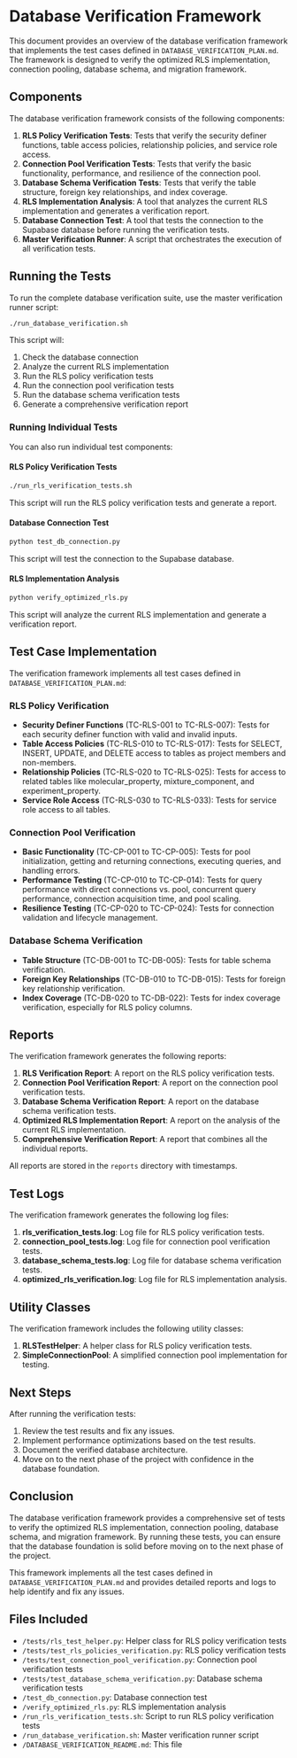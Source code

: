 # Database Verification Framework

This document provides an overview of the database verification framework that implements the test cases defined in `DATABASE_VERIFICATION_PLAN.md`. The framework is designed to verify the optimized RLS implementation, connection pooling, database schema, and migration framework.

## Components

The database verification framework consists of the following components:

1. **RLS Policy Verification Tests**: Tests that verify the security definer functions, table access policies, relationship policies, and service role access.
2. **Connection Pool Verification Tests**: Tests that verify the basic functionality, performance, and resilience of the connection pool.
3. **Database Schema Verification Tests**: Tests that verify the table structure, foreign key relationships, and index coverage.
4. **RLS Implementation Analysis**: A tool that analyzes the current RLS implementation and generates a verification report.
5. **Database Connection Test**: A tool that tests the connection to the Supabase database before running the verification tests.
6. **Master Verification Runner**: A script that orchestrates the execution of all verification tests.

## Running the Tests

To run the complete database verification suite, use the master verification runner script:

```bash
./run_database_verification.sh
```

This script will:
1. Check the database connection
2. Analyze the current RLS implementation
3. Run the RLS policy verification tests
4. Run the connection pool verification tests
5. Run the database schema verification tests
6. Generate a comprehensive verification report

### Running Individual Tests

You can also run individual test components:

#### RLS Policy Verification Tests

```bash
./run_rls_verification_tests.sh
```

This script will run the RLS policy verification tests and generate a report.

#### Database Connection Test

```bash
python test_db_connection.py
```

This script will test the connection to the Supabase database.

#### RLS Implementation Analysis

```bash
python verify_optimized_rls.py
```

This script will analyze the current RLS implementation and generate a verification report.

## Test Case Implementation

The verification framework implements all test cases defined in `DATABASE_VERIFICATION_PLAN.md`:

### RLS Policy Verification

- **Security Definer Functions** (TC-RLS-001 to TC-RLS-007): Tests for each security definer function with valid and invalid inputs.
- **Table Access Policies** (TC-RLS-010 to TC-RLS-017): Tests for SELECT, INSERT, UPDATE, and DELETE access to tables as project members and non-members.
- **Relationship Policies** (TC-RLS-020 to TC-RLS-025): Tests for access to related tables like molecular_property, mixture_component, and experiment_property.
- **Service Role Access** (TC-RLS-030 to TC-RLS-033): Tests for service role access to all tables.

### Connection Pool Verification

- **Basic Functionality** (TC-CP-001 to TC-CP-005): Tests for pool initialization, getting and returning connections, executing queries, and handling errors.
- **Performance Testing** (TC-CP-010 to TC-CP-014): Tests for query performance with direct connections vs. pool, concurrent query performance, connection acquisition time, and pool scaling.
- **Resilience Testing** (TC-CP-020 to TC-CP-024): Tests for connection validation and lifecycle management.

### Database Schema Verification

- **Table Structure** (TC-DB-001 to TC-DB-005): Tests for table schema verification.
- **Foreign Key Relationships** (TC-DB-010 to TC-DB-015): Tests for foreign key relationship verification.
- **Index Coverage** (TC-DB-020 to TC-DB-022): Tests for index coverage verification, especially for RLS policy columns.

## Reports

The verification framework generates the following reports:

1. **RLS Verification Report**: A report on the RLS policy verification tests.
2. **Connection Pool Verification Report**: A report on the connection pool verification tests.
3. **Database Schema Verification Report**: A report on the database schema verification tests.
4. **Optimized RLS Implementation Report**: A report on the analysis of the current RLS implementation.
5. **Comprehensive Verification Report**: A report that combines all the individual reports.

All reports are stored in the `reports` directory with timestamps.

## Test Logs

The verification framework generates the following log files:

1. **rls_verification_tests.log**: Log file for RLS policy verification tests.
2. **connection_pool_tests.log**: Log file for connection pool verification tests.
3. **database_schema_tests.log**: Log file for database schema verification tests.
4. **optimized_rls_verification.log**: Log file for RLS implementation analysis.

## Utility Classes

The verification framework includes the following utility classes:

1. **RLSTestHelper**: A helper class for RLS policy verification tests.
2. **SimpleConnectionPool**: A simplified connection pool implementation for testing.

## Next Steps

After running the verification tests:

1. Review the test results and fix any issues.
2. Implement performance optimizations based on the test results.
3. Document the verified database architecture.
4. Move on to the next phase of the project with confidence in the database foundation.

## Conclusion

The database verification framework provides a comprehensive set of tests to verify the optimized RLS implementation, connection pooling, database schema, and migration framework. By running these tests, you can ensure that the database foundation is solid before moving on to the next phase of the project.

This framework implements all the test cases defined in `DATABASE_VERIFICATION_PLAN.md` and provides detailed reports and logs to help identify and fix any issues.

## Files Included

- `/tests/rls_test_helper.py`: Helper class for RLS policy verification tests
- `/tests/test_rls_policies_verification.py`: RLS policy verification tests
- `/tests/test_connection_pool_verification.py`: Connection pool verification tests
- `/tests/test_database_schema_verification.py`: Database schema verification tests
- `/test_db_connection.py`: Database connection test
- `/verify_optimized_rls.py`: RLS implementation analysis
- `/run_rls_verification_tests.sh`: Script to run RLS policy verification tests
- `/run_database_verification.sh`: Master verification runner script
- `/DATABASE_VERIFICATION_README.md`: This file